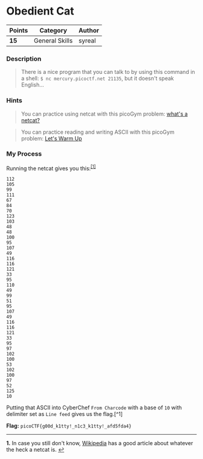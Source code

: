 # Obedient Cat

| Points  | Category       | Author |
|---------|----------------|--------|
| **15**  | General Skills | syreal |

### Description
> There is a nice program that you can talk to by using this command in a shell: `$ nc mercury.picoctf.net 21135`, but it doesn't speak English...

### Hints
> You can practice using netcat with this picoGym problem: [what's a netcat?](https://play.picoctf.org/practice/challenge/34)

> You can practice reading and writing ASCII with this picoGym problem: [Let's Warm Up](https://play.picoctf.org/practice/challenge/22)

### My Process

Running the netcat gives you this:<sup id="a1">[[1]](#f1)</sup> 

```
112
105
99
111
67
84
70
123
103
48
48
100
95
107
49
116
116
121
33
95
110
49
99
51
95
107
49
116
116
121
33
95
97
102
100
53
102
100
97
52
125
10
```

Putting that ASCII into CyberChef `From Charcode` with a base of `10` with delimiter set as `Line feed` gives us the flag.[^1]

**Flag:** `picoCTF{g00d_k1tty!_n1c3_k1tty!_afd5fda4}`

***

<b id="f1">1.</b> In case you still don't know, [Wikipedia](https://en.wikipedia.org/wiki/Netcat) has a good article about whatever the heck a netcat is. [↩︎](#a1)